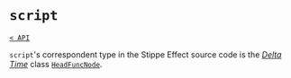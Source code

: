 <!-- TODO - Proofread and update for 1.2.0 -->

# `script`

[`< API`](README.md)

`script`'s correspondent type in the Stippe Effect source code is the [*Delta Time*](https://github.com/jbunke/delta-time) class [`HeadFuncNode`](https://github.com/jbunke/delta-time/blob/master/script/src/com/jordanbunke/delta_time/scripting/ast/nodes/function/HeadFuncNode.java).

<!-- TODO -->